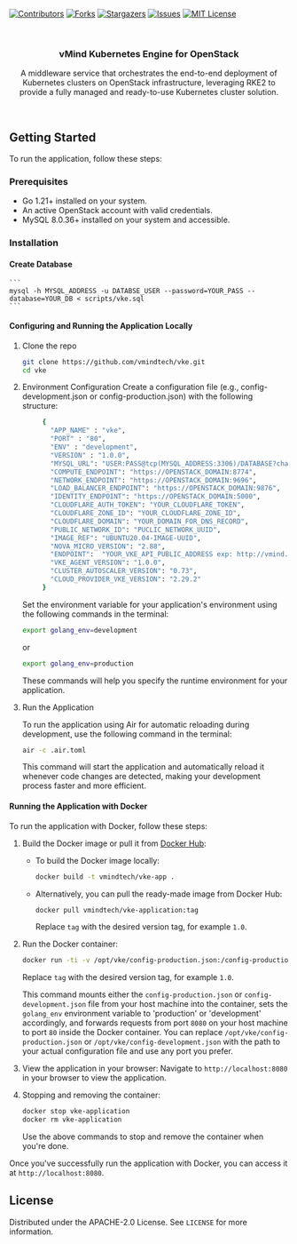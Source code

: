 <a name="readme-top"></a>

[![Contributors][contributors-shield]][contributors-url]
[![Forks][forks-shield]][forks-url]
[![Stargazers][stars-shield]][stars-url]
[![Issues][issues-shield]][issues-url]
[![MIT License][license-shield]][license-url]



<!-- PROJECT LOGO -->
<br />
<div align="center">

  <h3 align="center">vMind Kubernetes Engine for OpenStack</h3>
  <p align="center">
     A middleware service that orchestrates the end-to-end deployment of Kubernetes clusters on OpenStack infrastructure, leveraging RKE2 to provide a fully managed and ready-to-use Kubernetes cluster solution.
    <br />
  </p>
</div>
<br />

## Getting Started

To run the application, follow these steps:

### Prerequisites

- Go 1.21+ installed on your system.
- An active OpenStack account with valid credentials.
- MySQL 8.0.36+ installed on your system and accessible.

### Installation

#### Create Database

    ```
    mysql -h MYSQL_ADDRESS -u DATABSE_USER --password=YOUR_PASS --database=YOUR_DB < scripts/vke.sql 
    ```

#### Configuring and Running the Application Locally
1. Clone the repo
   ```sh
   git clone https://github.com/vmindtech/vke.git
   cd vke
   ```

2. Environment Configuration
    Create a configuration file (e.g., config-development.json or config-production.json) with the following structure:

   ```sh
        {
          "APP_NAME" : "vke",
          "PORT" : "80",
          "ENV" : "development",
          "VERSION" : "1.0.0",
          "MYSQL_URL": "USER:PASS@tcp(MYSQL_ADDRESS:3306)/DATABASE?charset=utf8&parseTime=true&loc=Europe%2FIstanbul",
          "COMPUTE_ENDPOINT": "https://OPENSTACK_DOMAIN:8774",
          "NETWORK_ENDPOINT": "https://OPENSTACK_DOMAIN:9696",
          "LOAD_BALANCER_ENDPOINT": "https://OPENSTACK_DOMAIN:9876",
          "IDENTITY_ENDPOINT": "https://OPENSTACK_DOMAIN:5000",
          "CLOUDFLARE_AUTH_TOKEN": "YOUR_CLOUDFLARE_TOKEN",
          "CLOUDFLARE_ZONE_ID": "YOUR_CLOUDFLARE_ZONE_ID",
          "CLOUDFLARE_DOMAIN": "YOUR_DOMAIN_FOR_DNS_RECORD",
          "PUBLIC_NETWORK_ID": "PUCLIC_NETWORK_UUID",
          "IMAGE_REF": "UBUNTU20.04-IMAGE-UUID",
          "NOVA_MICRO_VERSION": "2.88",
          "ENDPOINT":  "YOUR_VKE_API_PUBLIC_ADDRESS exp: http://vmind.com.tr/api/v1",
          "VKE_AGENT_VERSION": "1.0.0",
          "CLUSTER_AUTOSCALER_VERSION": "0.73",
          "CLOUD_PROVIDER_VKE_VERSION": "2.29.2"
        }
   ```
    Set the environment variable for your application's environment using the following commands in the terminal:

    ```sh
    export golang_env=development
    ```
    or 

    ```sh
    export golang_env=production
    ```
    These commands will help you specify the runtime environment for your application.

3. Run the Application

    To run the application using Air for automatic reloading during development, use the following command in the terminal:

    ```sh
    air -c .air.toml
    ```

    This command will start the application and automatically reload it whenever code changes are detected, making your development process faster and more efficient.


#### Running the Application with Docker

To run the application with Docker, follow these steps:

1. Build the Docker image or pull it from [Docker Hub](https://hub.docker.com/r/vmindtech/vke-application):
    - To build the Docker image locally:
        ```sh
        docker build -t vmindtech/vke-app .
        ```

    - Alternatively, you can pull the ready-made image from Docker Hub:
        ```sh
        docker pull vmindtech/vke-application:tag
        ```
        Replace `tag` with the desired version tag, for example `1.0`.


2. Run the Docker container:
    ```sh
    docker run -ti -v /opt/vke/config-production.json:/config-production.json -e golang_env='production' -p 8080:80 --name vke-application vmindtech/vke-application:tag
    ```
    Replace `tag` with the desired version tag, for example `1.0`.

    This command mounts either the `config-production.json` or `config-development.json` file from your host machine into the container, sets the `golang_env` environment variable to 'production' or 'development' accordingly, and forwards requests from port `8080` on your host machine to port `80` inside the Docker container. You can replace `/opt/vke/config-production.json` or `/opt/vke/config-development.json` with the path to your actual configuration file and use any port you prefer.

3. View the application in your browser:
    Navigate to `http://localhost:8080` in your browser to view the application.

4. Stopping and removing the container:
    ```sh
    docker stop vke-application
    docker rm vke-application
    ```

    Use the above commands to stop and remove the container when you're done.

Once you've successfully run the application with Docker, you can access it at `http://localhost:8080`.

<!-- LICENSE -->
## License

Distributed under the APACHE-2.0 License. See `LICENSE` for more information.


[contributors-shield]: https://img.shields.io/github/contributors/vmindtech/vke?style=for-the-badge
[contributors-url]: https://github.com/vmindtech/vke/graphs/contributors
[forks-shield]: https://img.shields.io/github/forks/vmindtech/vke?style=for-the-badge
[forks-url]: https://github.com/vmindtech/vke/network/members
[stars-shield]: https://img.shields.io/github/stars/vmindtech/vke?style=for-the-badge
[stars-url]: https://github.com/vmindtech/vke/stargazers
[issues-shield]: https://img.shields.io/github/issues/vmindtech/vke?style=for-the-badge
[issues-url]: https://github.com/vmindtech/vke/issues
[license-shield]: https://img.shields.io/github/license/vmindtech/vke?style=for-the-badge
[license-url]: https://github.com/vmindtech/vke/blob/main/LICENSE
